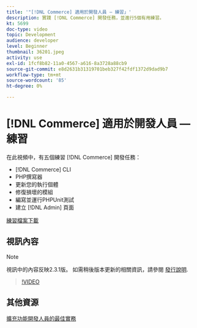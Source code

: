 ```yaml
---
title: '"[!DNL Commerce] 適用於開發人員 — 練習」'
description: 實踐 [!DNL Commerce] 開發任務，並進行5個有用練習。
kt: 5699
doc-type: video
topic: Development
audience: developer
level: Beginner
thumbnail: 36201.jpeg
activity: use
exl-id: 1fcf8b82-11a0-4567-a616-8a3728a88cb9
source-git-commit: e8d2631b31319701beb327f42fdf1372d9dad9b7
workflow-type: tm+mt
source-wordcount: '85'
ht-degree: 0%

---
```


# [!DNL Commerce] 適用於開發人員 — 練習

在此視頻中，有五個練習 [!DNL Commerce] 開發任務：

- [!DNL Commerce] CLI
- PHP撰寫器
- 更新您的執行個體
- 修復損壞的模組
- 編寫並運行PHPUnit測試
- 建立 [!DNL Admin] 頁面

[練習檔案下載](./assets/FreeIntro2.3.1.zip)

## 視訊內容

>[!NOTE]
>
>視訊中的內容反映2.3.1版。 如需稍後版本更新的相關資訊，請參閱 [發行說明](https://experienceleague.adobe.com/docs/commerce-operations/release/notes/overview.html).

>[!VIDEO](https://video.tv.adobe.com/v/36201?quality=12&learn=on)

## 其他資源

[擴充功能開發人員的最佳實務](https://developer.adobe.com/commerce/php/best-practices/)
